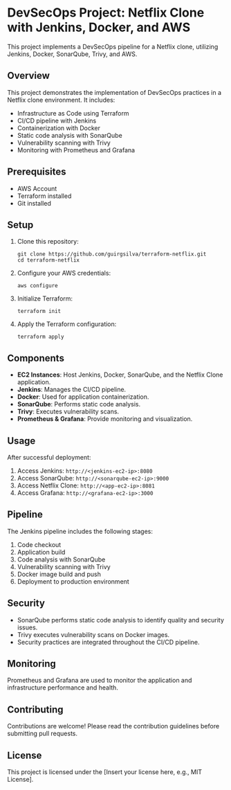 # DevSecOps Project: Netflix Clone with Jenkins, Docker, and AWS

This project implements a DevSecOps pipeline for a Netflix clone, utilizing Jenkins, Docker, SonarQube, Trivy, and AWS.

## Overview

This project demonstrates the implementation of DevSecOps practices in a Netflix clone environment. It includes:

- Infrastructure as Code using Terraform
- CI/CD pipeline with Jenkins
- Containerization with Docker
- Static code analysis with SonarQube
- Vulnerability scanning with Trivy
- Monitoring with Prometheus and Grafana

## Prerequisites

- AWS Account
- Terraform installed
- Git installed

## Setup

1. Clone this repository:
   ```
   git clone https://github.com/guirgsilva/terraform-netflix.git
   cd terraform-netflix
   ```

2. Configure your AWS credentials:
   ```
   aws configure
   ```

3. Initialize Terraform:
   ```
   terraform init
   ```

4. Apply the Terraform configuration:
   ```
   terraform apply
   ```

## Components

- **EC2 Instances**: Host Jenkins, Docker, SonarQube, and the Netflix Clone application.
- **Jenkins**: Manages the CI/CD pipeline.
- **Docker**: Used for application containerization.
- **SonarQube**: Performs static code analysis.
- **Trivy**: Executes vulnerability scans.
- **Prometheus & Grafana**: Provide monitoring and visualization.

## Usage

After successful deployment:

1. Access Jenkins: `http://<jenkins-ec2-ip>:8080`
2. Access SonarQube: `http://<sonarqube-ec2-ip>:9000`
3. Access Netflix Clone: `http://<app-ec2-ip>:8081`
4. Access Grafana: `http://<grafana-ec2-ip>:3000`

## Pipeline

The Jenkins pipeline includes the following stages:
1. Code checkout
2. Application build
3. Code analysis with SonarQube
4. Vulnerability scanning with Trivy
5. Docker image build and push
6. Deployment to production environment

## Security

- SonarQube performs static code analysis to identify quality and security issues.
- Trivy executes vulnerability scans on Docker images.
- Security practices are integrated throughout the CI/CD pipeline.

## Monitoring

Prometheus and Grafana are used to monitor the application and infrastructure performance and health.

## Contributing

Contributions are welcome! Please read the contribution guidelines before submitting pull requests.

## License

This project is licensed under the [Insert your license here, e.g., MIT License].